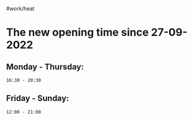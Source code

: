 #work/heat 

# The new opening time since 27-09-2022

## Monday - Thursday: 
	16:30 - 20:30
## Friday - Sunday: 
	12:00 - 21:00
